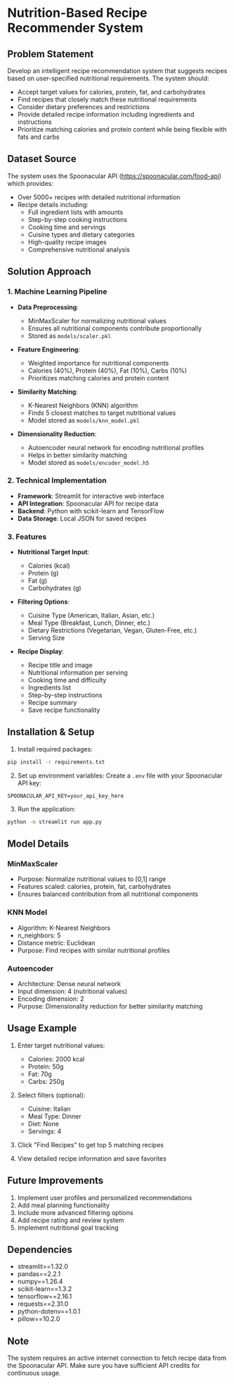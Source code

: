 # Nutrition-Based Recipe Recommender System

## Problem Statement
Develop an intelligent recipe recommendation system that suggests recipes based on user-specified nutritional requirements. The system should:
- Accept target values for calories, protein, fat, and carbohydrates
- Find recipes that closely match these nutritional requirements
- Consider dietary preferences and restrictions
- Provide detailed recipe information including ingredients and instructions
- Prioritize matching calories and protein content while being flexible with fats and carbs

## Dataset Source
The system uses the Spoonacular API (https://spoonacular.com/food-api) which provides:
- Over 5000+ recipes with detailed nutritional information
- Recipe details including:
  - Full ingredient lists with amounts
  - Step-by-step cooking instructions
  - Cooking time and servings
  - Cuisine types and dietary categories
  - High-quality recipe images
  - Comprehensive nutritional analysis

## Solution Approach

### 1. Machine Learning Pipeline
- **Data Preprocessing**: 
  - MinMaxScaler for normalizing nutritional values
  - Ensures all nutritional components contribute proportionally
  - Stored as `models/scaler.pkl`

- **Feature Engineering**:
  - Weighted importance for nutritional components
  - Calories (40%), Protein (40%), Fat (10%), Carbs (10%)
  - Prioritizes matching calories and protein content

- **Similarity Matching**:
  - K-Nearest Neighbors (KNN) algorithm
  - Finds 5 closest matches to target nutritional values
  - Model stored as `models/knn_model.pkl`

- **Dimensionality Reduction**:
  - Autoencoder neural network for encoding nutritional profiles
  - Helps in better similarity matching
  - Model stored as `models/encoder_model.h5`

### 2. Technical Implementation
- **Framework**: Streamlit for interactive web interface
- **API Integration**: Spoonacular API for recipe data
- **Backend**: Python with scikit-learn and TensorFlow
- **Data Storage**: Local JSON for saved recipes

### 3. Features
- **Nutritional Target Input**:
  - Calories (kcal)
  - Protein (g)
  - Fat (g)
  - Carbohydrates (g)

- **Filtering Options**:
  - Cuisine Type (American, Italian, Asian, etc.)
  - Meal Type (Breakfast, Lunch, Dinner, etc.)
  - Dietary Restrictions (Vegetarian, Vegan, Gluten-Free, etc.)
  - Serving Size

- **Recipe Display**:
  - Recipe title and image
  - Nutritional information per serving
  - Cooking time and difficulty
  - Ingredients list
  - Step-by-step instructions
  - Recipe summary
  - Save recipe functionality

## Installation & Setup

1. Install required packages:
```bash
pip install -r requirements.txt
```

2. Set up environment variables:
Create a `.env` file with your Spoonacular API key:
```
SPOONACULAR_API_KEY=your_api_key_here
```

3. Run the application:
```bash
python -m streamlit run app.py
```

## Model Details

### MinMaxScaler
- Purpose: Normalize nutritional values to [0,1] range
- Features scaled: calories, protein, fat, carbohydrates
- Ensures balanced contribution from all nutritional components

### KNN Model
- Algorithm: K-Nearest Neighbors
- n_neighbors: 5
- Distance metric: Euclidean
- Purpose: Find recipes with similar nutritional profiles

### Autoencoder
- Architecture: Dense neural network
- Input dimension: 4 (nutritional values)
- Encoding dimension: 2
- Purpose: Dimensionality reduction for better similarity matching

## Usage Example

1. Enter target nutritional values:
   - Calories: 2000 kcal
   - Protein: 50g
   - Fat: 70g
   - Carbs: 250g

2. Select filters (optional):
   - Cuisine: Italian
   - Meal Type: Dinner
   - Diet: None
   - Servings: 4

3. Click "Find Recipes" to get top 5 matching recipes

4. View detailed recipe information and save favorites

## Future Improvements
1. Implement user profiles and personalized recommendations
2. Add meal planning functionality
3. Include more advanced filtering options
4. Add recipe rating and review system
5. Implement nutritional goal tracking

## Dependencies
- streamlit==1.32.0
- pandas==2.2.1
- numpy==1.26.4
- scikit-learn==1.3.2
- tensorflow==2.16.1
- requests==2.31.0
- python-dotenv==1.0.1
- pillow==10.2.0

## Note
The system requires an active internet connection to fetch recipe data from the Spoonacular API. Make sure you have sufficient API credits for continuous usage. 



